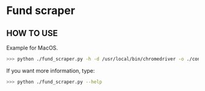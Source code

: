 # Fund scraper 

## HOW TO USE

Example for MacOS.

```bash
>>> python ./fund_scraper.py -h -d /usr/local/bin/chromedriver -o ./contents 
```

If you want more information, type:
```bash
>>> python ./fund_scraper.py --help
```
